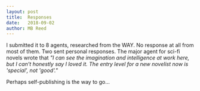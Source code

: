 ```yaml
---
layout: post
title:  Responses
date:   2018-09-02
author: MB Reed
---
```


I submitted it to 8 agents, researched from the WAY. No response at all from most of them. Two sent personal responses. The major agent for sci-fi novels wrote that _"I can see the imagination and intelligence at work here, but I can’t honestly say I loved it. The entry level for a new novelist now is 'special', not 'good'."_

Perhaps self-publishing is the way to go...